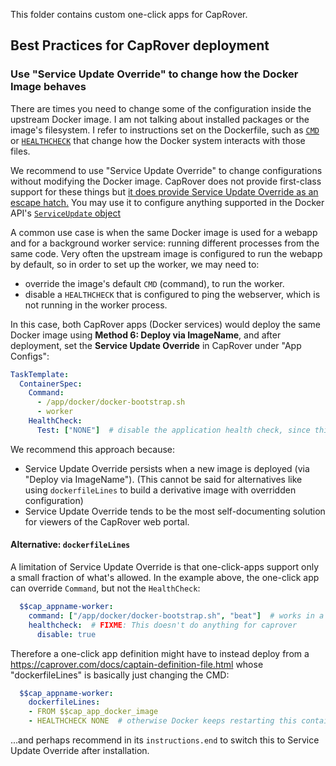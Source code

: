 This folder contains custom one-click apps for CapRover.


## Best Practices for CapRover deployment

### Use "Service Update Override" to change how the Docker Image behaves

There are times you need to change some of the configuration inside the upstream Docker image.
I am not talking about installed packages or the image's filesystem. I refer to instructions
set on the Dockerfile, such as [`CMD`](https://docs.docker.com/reference/dockerfile/#cmd) or
[`HEALTHCHECK`](https://docs.docker.com/reference/dockerfile/#healthcheck) that change
how the Docker system interacts with those files.

We recommend to use "Service Update Override" to change configurations without modifying the Docker image.
CapRover does not provide first-class support for these things but [it does provide Service Update Override
as an escape hatch.](https://caprover.com/docs/service-update-override.html)
You may use it to configure anything supported in the Docker API's [`ServiceUpdate` object](https://docs.docker.com/engine/api/v1.40/#operation/ServiceUpdate)

A common use case is when the same Docker image is used for a webapp and for a background worker
service: running different processes from the same code. Very often the upstream image
is configured to run the webapp by default, so in order to set up the worker, we may need to:

* override the image's default `CMD` (command), to run the worker.
* disable a `HEALTHCHECK` that is configured to ping the webserver, which is not running in the worker process.

In this case, both CapRover apps (Docker services) would deploy the same Docker image using
**Method 6: Deploy via ImageName**, and after deployment, set the **Service Update Override** in CapRover
under "App Configs":

```yaml
TaskTemplate:
  ContainerSpec:
    Command:
      - /app/docker/docker-bootstrap.sh
      - worker
    HealthCheck:
      Test: ["NONE"]  # disable the application health check, since this is a worker.
```

We recommend this approach because:
- Service Update Override persists when a new image is deployed (via "Deploy via ImageName").
  (This cannot be said for alternatives like using `dockerfileLines` to build a derivative image with overridden configuration)
- Service Update Override tends to be the most self-documenting solution for viewers of the CapRover web portal.

#### Alternative: `dockerfileLines`

A limitation of Service Update Override is that one-click-apps support only a small fraction
of what's allowed. In the example above, the one-click app can override `Command`, but not the `HealthCheck`:

```yaml
  $$cap_appname-worker:
    command: ["/app/docker/docker-bootstrap.sh", "beat"]  # works in a one-click app
    healthcheck:  # FIXME: This doesn't do anything for caprover
      disable: true
```

Therefore a one-click app definition might have to instead deploy from a https://caprover.com/docs/captain-definition-file.html whose "dockerfileLines" is basically just changing the CMD:

```yaml
  $$cap_appname-worker:
    dockerfileLines:
    - FROM $$cap_app_docker_image
    - HEALTHCHECK NONE  # otherwise Docker keeps restarting this container when it doesn't respond on port 8088
```

...and perhaps recommend in its `instructions.end` to switch this to Service Update Override after installation.
